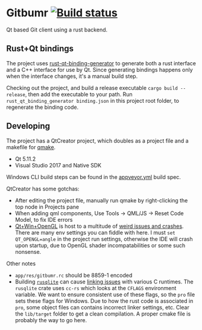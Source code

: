 # Gitbumr [![Build status](https://ci.appveyor.com/api/projects/status/211dlbqs63w61har?svg=true)](https://ci.appveyor.com/project/stofte/gitbumr)

Qt based Git client using a rust backend.

## Rust+Qt bindings

The project uses [rust-qt-binding-generator](https://github.com/KDE/rust-qt-binding-generator) to generate
both a rust interface and a C++ interface for use by Qt. Since generating bindings happens only when the 
interface changes, it's a manual build step.

Checking out the project, and build a release executable `cargo build --release`, then add the executable
to your path. Run `rust_qt_binding_generator binding.json` in this project root folder, to regenerate the
binding code.

## Developing

The project has a QtCreator project, which doubles as a project file and a makefile for [qmake](http://doc.qt.io/qt-5/qmake-manual.html).

 - Qt 5.11.2
 - Visual Studio 2017 and Native SDK

Windows CLI build steps can be found in the [appveyor.yml](appveyor.yml) build spec.

QtCreator has some gotchas:

 - After editing the project file, manually run qmake by right-clicking the top node in Projects pane
 - When adding qml components, Use Tools -> QML/JS -> Reset Code Model, to fix IDE errors
 - [Qt+Win+OpenGL](https://wiki.qt.io/Qt_5_on_Windows_ANGLE_and_OpenGL) is host to a multitude of [weird issues and crashes](https://bugreports.qt.io/browse/QTBUG-46074?jql=text%20~%20%22QT_OPENGL%22%20and%20text%20~%20%22Windows%22). There are many env settings you can fiddle with here. I must `set QT_OPENGL=angle` in the project run settings, otherwise the IDE will crash upon startup, due to OpenGL shader incompatabilities or some such nonsense.

Other notes

 - `app/res/gitbumr.rc` should be 8859-1 encoded
 - Building [`rusqlite`](https://github.com/jgallagher/rusqlite) can cause [linking issues](https://stackoverflow.com/questions/3007312/resolving-lnk4098-defaultlib-msvcrt-conflicts-with) with various C runtimes. The `rusqlite` crate uses `cc-rs` which looks at the `CFLAGS` environment variable. We want to ensure consistent use of these flags, so the `pro` file sets these flags for Windows. Due to how the rust code is associated in `pro`, some object files can contains incorrect linker settings, etc. Clear the `lib/target` folder to get a clean compilation. A proper cmake file is probably the way to go here.

